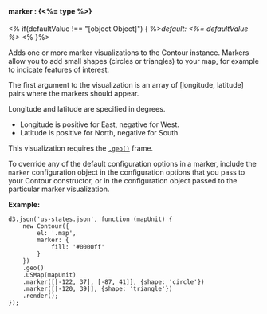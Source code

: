 #### **marker** : {<%= type %>}

<% if(defaultValue !== "[object Object]") { %>*default: <%= defaultValue %>* <% }%>

Adds one or more marker visualizations to the Contour instance. Markers allow you to add small shapes (circles or triangles) to your map, for example to indicate features of interest.

The first argument to the visualization is an array of [longitude, latitude] pairs where the markers should appear. 

Longitude and latitude are specified in degrees.

* Longitude is positive for East, negative for West.
* Latitude is positive for North, negative for South.

This visualization requires the [`.geo()`](#geo) frame.

To override any of the default configuration options in a marker, include the `marker` configuration object in the configuration options that you pass to your Contour constructor, or in the configuration object passed to the particular marker visualization.

**Example:**

	d3.json('us-states.json', function (mapUnit) {
		new Contour({
			el: '.map',
			marker: {
				fill: '#0000ff'
			}
		})
		.geo()
		.USMap(mapUnit)
		.marker([[-122, 37], [-87, 41]], {shape: 'circle'})
		.marker([[-120, 39]], {shape: 'triangle'})
		.render();
	});



